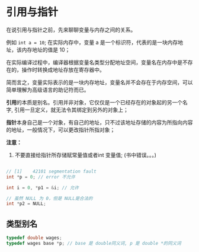 # 引用与指针

在说引用与指针之前，先来聊聊变量与内存之间的关系。

例如 `int a = 10`;  在实际内存中，变量 a 是一个标识符，代表的是一块内存地址，该内存地址的值是 10；

在实际编译过程中，编译器根据变量名类型分配地址空间，变量名在内存中是不存在的，操作时转换成地址存放在寄存器中。

简而言之，变量实际表示的是一块内存地址，变量名并不会存在于内存空间，可以简单理解为高级语言的助记符而已。

**引用**的本质是别名。引用并非对象，它仅仅是一个已经存在的对象起的另一个名字, 引用一旦定义，就无法令其绑定到另外的对象上；

**指针**本身自己是一个对象，有自己的地址，只不过该地址存储的内容为所指向内容的地址，一般情况下，可以更改指针所指对象；

**注意：**
1. 不要直接给指针所存储赋常量值或者int 变量值; (书中错误。。。)
  
```cpp

// [1]    42101 segmentation fault
int *p = 0; // error 不允许

int i = 0, *p1 = &i; // 允许

// 虽然 NULL 为 0，但是 NULL是合法的
int *p2 = NULL;

```

## 类型别名

```cpp
typedef double wages;
typedef wages base *p; // base 是 double同义词, p 是 double *的同义词
```



